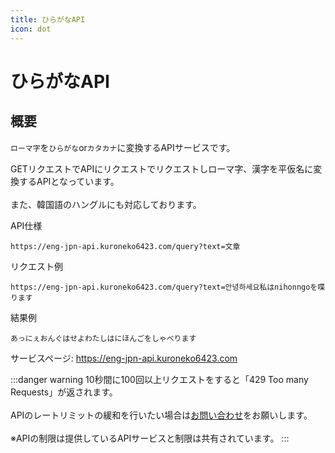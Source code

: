 ```yaml
---
title: ひらがなAPI
icon: dot
---
```


# ひらがなAPI
## 概要
`ローマ字`を`ひらがな`or`カタカナ`に変換するAPIサービスです。

GETリクエストでAPIにリクエストでリクエストしローマ字、漢字を平仮名に変換するAPIとなっています。
<br></br>また、韓国語のハングルにも対応しております。

API仕様
```
https://eng-jpn-api.kuroneko6423.com/query?text=文章
```

リクエスト例
```
https://eng-jpn-api.kuroneko6423.com/query?text=안녕하세요私はnihonngoを喋ります
```
結果例
```
あっにぇおんぐはせよわたしはにほんごをしゃべります
```

サービスページ: https://eng-jpn-api.kuroneko6423.com

:::danger warning
10秒間に100回以上リクエストをすると「429 Too many Requests」が返されます。
<br></br>APIのレートリミットの緩和を行いたい場合は[お問い合わせ](https://discord.kuroneko6423.com)をお願いします。
<br></br>※APIの制限は提供しているAPIサービスと制限は共有されています。
:::
